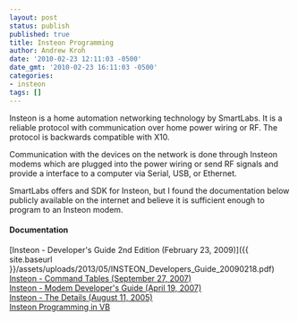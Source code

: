 ```yaml
---
layout: post
status: publish
published: true
title: Insteon Programming
author: Andrew Kroh
date: '2010-02-23 12:11:03 -0500'
date_gmt: '2010-02-23 16:11:03 -0500'
categories:
- insteon
tags: []
---
```

Insteon is a home automation networking technology by SmartLabs. It is a
reliable protocol with communication over home power wiring or RF. The protocol
is backwards compatible with X10.

Communication with the devices on the network is done through Insteon modems
which are plugged into the power wiring or send RF signals and provide a
interface to a computer via Serial, USB, or Ethernet.

SmartLabs offers and SDK for Insteon, but I found the documentation below
publicly available on the internet and believe it is sufficient enough to
program to an Insteon modem.

#### Documentation

[Insteon - Developer's Guide 2nd Edition (February 23, 2009)]({{ site.baseurl }}/assets/uploads/2013/05/INSTEON_Developers_Guide_20090218.pdf)  
[Insteon - Command Tables (September 27, 2007)](http://www.insteon.net/pdf/INSTEON_Command_Tables_20070925a.pdf)  
[Insteon - Modem Developer's Guide (April 19, 2007)](http://www.smarthome.com/manuals/2412sdevguide.pdf)  
[Insteon - The Details (August 11, 2005)](http://www.insteon.net/pdf/insteondetails.pdf)  
[Insteon Programming in VB](http://www.madreporite.com/insteon/insteon.html)

